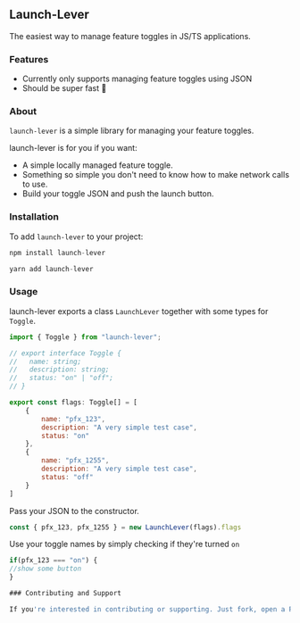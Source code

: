 ## Launch-Lever

The easiest way to manage feature toggles in JS/TS applications.

### Features
- Currently only supports managing feature toggles using JSON
- Should be super fast 💨

### About

`launch-lever` is a simple library for managing your feature toggles. 

launch-lever is for you if you want:

- A simple locally managed feature toggle.
- Something so simple you don't need to know how to make network calls to use.
- Build your toggle JSON and push the launch button.

### Installation

To add `launch-lever` to your project:

```js
npm install launch-lever
```

```js
yarn add launch-lever
```

### Usage

launch-lever exports a class `LaunchLever` together with some types for `Toggle`.

```js
import { Toggle } from "launch-lever";

// export interface Toggle {
//   name: string;
//   description: string;
//   status: "on" | "off";
// }

export const flags: Toggle[] = [
    {
        name: "pfx_123",
        description: "A very simple test case",
        status: "on"
    },
    {
        name: "pfx_1255",
        description: "A very simple test case",
        status: "off"
    }
]
```

Pass your JSON to the constructor.

```ts
const { pfx_123, pfx_1255 } = new LaunchLever(flags).flags
```

Use your toggle names by simply checking if they're turned `on`

```ts
if(pfx_123 === "on") {
//show some button
}

### Contributing and Support

If you're interested in contributing or supporting. Just fork, open a PR.
